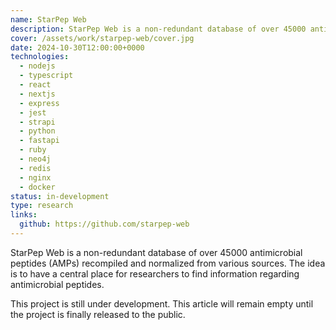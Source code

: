 ```yaml
---
name: StarPep Web
description: StarPep Web is a non-redundant database of over 45000 antimicrobial peptides (AMPs).
cover: /assets/work/starpep-web/cover.jpg
date: 2024-10-30T12:00:00+0000
technologies:
  - nodejs
  - typescript
  - react
  - nextjs
  - express
  - jest
  - strapi
  - python
  - fastapi
  - ruby
  - neo4j
  - redis
  - nginx
  - docker
status: in-development
type: research
links:
  github: https://github.com/starpep-web
---
```


StarPep Web is a non-redundant database of over 45000 antimicrobial peptides (AMPs) recompiled and normalized
from various sources. The idea is to have a central place for researchers to find information regarding
antimicrobial peptides.

This project is still under development. This article will remain empty until the project is finally
released to the public.
